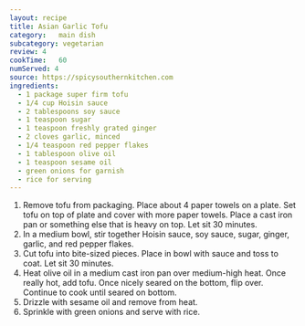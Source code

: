 ```yaml
---
layout: recipe
title: Asian Garlic Tofu
category:	main dish					
subcategory: vegetarian
review:	4
cookTime:	60
numServed: 4
source:	https://spicysouthernkitchen.com
ingredients:
  - 1 package super firm tofu
  - 1/4 cup Hoisin sauce
  - 2 tablespoons soy sauce
  - 1 teaspoon sugar
  - 1 teaspoon freshly grated ginger
  - 2 cloves garlic, minced
  - 1/4 teaspoon red pepper flakes
  - 1 tablespoon olive oil
  - 1 teaspoon sesame oil
  - green onions for garnish
  - rice for serving
---
```


1. Remove tofu from packaging. Place about 4 paper towels on a plate. Set tofu on top of plate and cover with more paper towels. Place a cast iron pan or something else that is heavy on top. Let sit 30 minutes.
2. In a medium bowl, stir together Hoisin sauce, soy sauce, sugar, ginger, garlic, and red pepper flakes.
3. Cut tofu into bite-sized pieces. Place in bowl with sauce and toss to coat. Let sit 30 minutes.
4. Heat olive oil in a medium cast iron pan over medium-high heat. Once really hot, add tofu. Once nicely seared on the bottom, flip over. Continue to cook until seared on bottom.
5. Drizzle with sesame oil and remove from heat.
6. Sprinkle with green onions and serve with rice.

